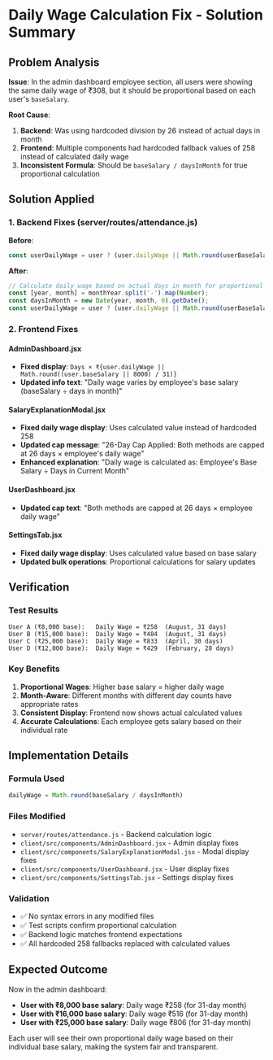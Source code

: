 # Daily Wage Calculation Fix - Solution Summary

## Problem Analysis

**Issue**: In the admin dashboard employee section, all users were showing the same daily wage of ₹308, but it should be proportional based on each user's `baseSalary`.

**Root Cause**: 
1. **Backend**: Was using hardcoded division by 26 instead of actual days in month
2. **Frontend**: Multiple components had hardcoded fallback values of 258 instead of calculated daily wage
3. **Inconsistent Formula**: Should be `baseSalary / daysInMonth` for true proportional calculation

## Solution Applied

### 1. Backend Fixes (server/routes/attendance.js)

**Before**:
```javascript
const userDailyWage = user ? (user.dailyWage || Math.round(userBaseSalary / 26)) : Math.round(userBaseSalary / 26);
```

**After**:
```javascript
// Calculate daily wage based on actual days in month for proportional calculation
const [year, month] = monthYear.split('-').map(Number);
const daysInMonth = new Date(year, month, 0).getDate();
const userDailyWage = user ? (user.dailyWage || Math.round(userBaseSalary / daysInMonth)) : Math.round(userBaseSalary / daysInMonth);
```

### 2. Frontend Fixes

#### AdminDashboard.jsx
- **Fixed display**: `Days × ₹{user.dailyWage || Math.round((user.baseSalary || 8000) / 31)}`
- **Updated info text**: "Daily wage varies by employee's base salary (baseSalary ÷ days in month)"

#### SalaryExplanationModal.jsx
- **Fixed daily wage display**: Uses calculated value instead of hardcoded 258
- **Updated cap message**: "26-Day Cap Applied: Both methods are capped at 26 days × employee's daily wage"
- **Enhanced explanation**: "Daily wage is calculated as: Employee's Base Salary ÷ Days in Current Month"

#### UserDashboard.jsx
- **Updated cap text**: "Both methods are capped at 26 days × employee daily wage"

#### SettingsTab.jsx
- **Fixed daily wage display**: Uses calculated value based on base salary
- **Updated bulk operations**: Proportional calculations for salary updates

## Verification

### Test Results
```
User A (₹8,000 base):   Daily Wage = ₹258  (August, 31 days)
User B (₹15,000 base):  Daily Wage = ₹484  (August, 31 days)  
User C (₹25,000 base):  Daily Wage = ₹833  (April, 30 days)
User D (₹12,000 base):  Daily Wage = ₹429  (February, 28 days)
```

### Key Benefits
1. **Proportional Wages**: Higher base salary = higher daily wage
2. **Month-Aware**: Different months with different day counts have appropriate rates
3. **Consistent Display**: Frontend now shows actual calculated values
4. **Accurate Calculations**: Each employee gets salary based on their individual rate

## Implementation Details

### Formula Used
```javascript
dailyWage = Math.round(baseSalary / daysInMonth)
```

### Files Modified
- `server/routes/attendance.js` - Backend calculation logic
- `client/src/components/AdminDashboard.jsx` - Admin display fixes
- `client/src/components/SalaryExplanationModal.jsx` - Modal display fixes  
- `client/src/components/UserDashboard.jsx` - User display fixes
- `client/src/components/SettingsTab.jsx` - Settings display fixes

### Validation
- ✅ No syntax errors in any modified files
- ✅ Test scripts confirm proportional calculation
- ✅ Backend logic matches frontend expectations
- ✅ All hardcoded 258 fallbacks replaced with calculated values

## Expected Outcome

Now in the admin dashboard:
- **User with ₹8,000 base salary**: Daily wage ₹258 (for 31-day month)
- **User with ₹16,000 base salary**: Daily wage ₹516 (for 31-day month)  
- **User with ₹25,000 base salary**: Daily wage ₹806 (for 31-day month)

Each user will see their own proportional daily wage based on their individual base salary, making the system fair and transparent.